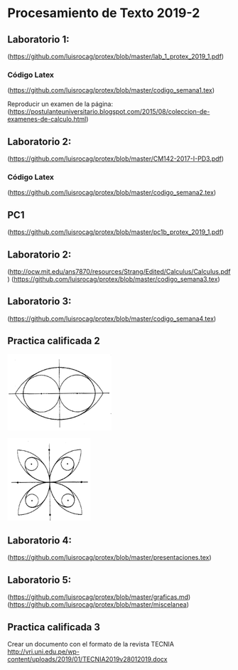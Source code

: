 
# Procesamiento de Texto 2019-2
## Laboratorio 1: 
(https://github.com/luisrocag/protex/blob/master/lab_1_protex_2019_1.pdf)

### Código Latex 
(https://github.com/luisrocag/protex/blob/master/codigo_semana1.tex)

Reproducir un examen de la página: (https://postulanteuniversitario.blogspot.com/2015/08/coleccion-de-examenes-de-calculo.html)


## Laboratorio 2: 
(https://github.com/luisrocag/protex/blob/master/CM142-2017-I-PD3.pdf)

### Código Latex 
(https://github.com/luisrocag/protex/blob/master/codigo_semana2.tex)

## PC1
(https://github.com/luisrocag/protex/blob/master/pc1b_protex_2019_1.pdf)

## Laboratorio 2: 
(http://ocw.mit.edu/ans7870/resources/Strang/Edited/Calculus/Calculus.pdf)
(https://github.com/luisrocag/protex/blob/master/codigo_semana3.tex)

## Laboratorio 3: 
(https://github.com/luisrocag/protex/blob/master/codigo_semana4.tex)

## Practica calificada 2
![Imagen 1](/figura1.png)

![Imagen 2](/figura2.png)

## Laboratorio 4: 
(https://github.com/luisrocag/protex/blob/master/presentaciones.tex)

## Laboratorio 5: 
(https://github.com/luisrocag/protex/blob/master/graficas.md)
(https://github.com/luisrocag/protex/blob/master/miscelanea)

## Practica calificada 3
Crear un documento con el formato de la revista TECNIA
http://vri.uni.edu.pe/wp-content/uploads/2019/01/TECNIA2019v28012019.docx

